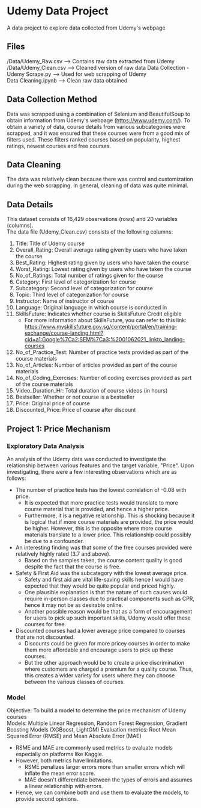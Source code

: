 # Udemy Data Project
 A data project to explore data collected from Udemy's webpage

## Files
/Data/Udemy_Raw.csv --> Contains raw data extracted from Udemy <br> 
/Data/Udemy_Clean.csv --> Cleaned version of raw data
Data Collection - Udemy Scrape.py --> Used for web scrapping of Udemy <br>
Data Cleaning.ipynb --> Clean raw data obtained


## Data Collection Method
Data was scrapped using a combination of Selenium and BeautifulSoup to obtain information from Udemy's webpage (https://www.udemy.com/). To obtain a variety of data, course details from various subcategories were scrapped, and it was ensured that these courses were from a good mix of filters used. These filters ranked courses based on popularity, highest ratings, newest courses and free courses. 

## Data Cleaning
The data was relatively clean because there was control and customization during the web scrapping. In general, cleaning of data was quite minimal. 

## Data Details
This dataset consists of 16,429 observations (rows) and 20 variables (columns). <br> 
The data file (Udemy_Clean.csv) consists of the following columns: <br>
1. Title: Title of Udemy course
2. Overall_Rating: Overall average rating given by users who have taken the course
3. Best_Rating: Highest rating given by users who have taken the course
4. Worst_Rating: Lowest rating given by users who have taken the course
5. No_of_Ratings: Total number of ratings given for the course
6. Category: First level of categorization for course
7. Subcategory: Second level of categorization for course
8. Topic: Third level of categorization for course
9. Instructor: Name of instructor of course
10. Language: Original language in which course is conducted in
11. SkillsFuture: Indicates whether course is SkillsFuture Credit eligible 
    - For more information about SkillsFuture, you can refer to this link: https://www.myskillsfuture.gov.sg/content/portal/en/training-exchange/course-landing.html?cid=a1:Google%7Ca2:SEM%7Ca3:%2001062021_linkto_landing-courses
12. No_of_Practice_Test: Number of practice tests provided as part of the course materials
13. No_of_Articles: Number of articles provided as part of the course materials
14. No_of_Coding_Exercises: Number of coding exercises provided as part of the course materials
15. Video_Duration_Hr: Total duration of course videos (in hours)
16. Bestseller: Whether or not course is a bestseller
17. Price: Original price of course
18. Discounted_Price: Price of course after discount


## Project 1: Price Mechanism 
### Exploratory Data Analysis 
An analysis of the Udemy data was conducted to investigate the relationship between various features and the target variable, "Price". Upon investigating, there were a few interesting observations which are as follows: 
- The number of practice tests has the lowest correlation of -0.08 with price. 
    - It is expected that more practice tests would translate to more course material that is provided, and hence a higher price. 
    - Furthermore, it is a negative relationship. This is shocking because it is logical that if more course materials are provided, the price would be higher. However, this is the opposite where more course materials translate to a lower price. This relationship could possibly be due to a confounder. 
- An interesting finding was that some of the free courses provided were relatively highly rated (3.7 and above). 
    - Based on the samples taken, the course content quality is good despite the fact that the course is free. 
- Safety & First Aid was the subcategory with the lowest average price. 
    - Safety and first aid are vital life-saving skills hence I would have expected that they would be quite popular and priced highly. 
    - One plausible explanation is that the nature of such causes would require in-person classes due to practical components such as CPR, hence it may not be as desirable online. 
    - Another possible reason would be that as a form of encouragement for users to pick up such important skills, Udemy would offer these courses for free. 
- Discounted courses had a lower average price compared to courses that are not discounted. 
    - Discounts could be given for more pricey courses in order to make them more affordable and encourage users to pick up these courses. 
    - But the other approach would be to create a price discrimination where customers are charged a premium for a quality course. Thus, this creates a wider variety for users where they can choose between the various classes of courses. 

### Model 
Objective: To build a model to determine the price mechanism of Udemy courses <br>
Models: Multiple Linear Regression, Random Forest Regression, Gradient Boosting Models (XGBoost, LightGM)
Evaluation metrics: Root Mean Squared Error (RMSE) and Mean Absolute Error (MAE)
- RSME and MAE are commonly used metrics to evaluate models especially on platforms like Kaggle. 
- However, both metrics have limitations. 
    - RSME penalizes larger errors more than smaller errors which will inflate the mean error score. 
    - MAE doesn't differentiate between the types of errors and assumes a linear relationship with errors. 
- Hence, we can combine both and use them to evaluate the models, to provide second opinions. 

